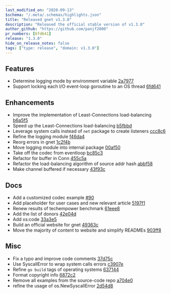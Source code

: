 ```yaml
---
last_modified_on: "2020-09-13"
$schema: "/.meta/.schemas/highlights.json"
title: "Released gnet v1.3.0"
description: "Released the official stable version of v1.3.0"
author_github: "https://github.com/panjf2000"
pr_numbers: [6fd641]
release: "1.3.0"
hide_on_release_notes: false
tags: ["type: release", "domain: v1.3.0"]
---
```


## Features

- Determine logging mode by environment variable [2a7977](https://github.com/panjf2000/gnet/commit/2a7977feb33ba18f0c9d788dc611e85154df8548)
- Support locking each I/O event-loop goroutine to an OS thread [6fd641](https://github.com/panjf2000/gnet/commit/6fd6413920618f8cd9906923bd5768a43ce1c3b7)

## Enhancements

- Improve the implementation of Least-Connections load-balancing [b6a5f5](https://github.com/panjf2000/gnet/commit/b6a5f564a9eea9c3fbb977c5ef3c8163689a63d0)
- Speed up the Least-Connections load-balancing [b5fbbd](https://github.com/panjf2000/gnet/commit/b5fbbdac59588572b4a6e8c26bb6049cfd9b7211)
- Leverage system calls instead of `net` package to create listeners [ccc8c6](https://github.com/panjf2000/gnet/commit/ccc8c649f380c546242251911040c8935a2cbb57)
- Refine the logging module [f46da4](https://github.com/panjf2000/gnet/commit/f46da440d6435831558a1e8cbbd3f20a5ed2d773)
- Reorg errors in gnet [1c2f4b](https://github.com/panjf2000/gnet/commit/1c2f4b0c5127a4f40b5f635d604212a33e45a220)
- Move logging module into internal package [00af50](https://github.com/panjf2000/gnet/commit/00af504ed00ab0ecb6477956ef4fe81f1dadd66e)
- Take off the codec from eventloop [bc85c3](https://github.com/panjf2000/gnet/commit/bc85c34e5f347fa055b5fea1ecb84fbbdf85ef91)
- Refactor for buffer in Conn [455c5a](https://github.com/panjf2000/gnet/commit/455c5ae5241e0875fc79a9338fefc38b4a5c17bc)
- Refactor the load-balancing algorithm of source addr hash [abbf58](https://github.com/panjf2000/gnet/commit/abbf5820c1d264fa22e8bf8d00755d6093a86767)
- Make channel buffered if necessary [43f93c](https://github.com/panjf2000/gnet/commit/43f93ca57010dbb9b87f07928400301e487af65e)

## Docs

- Add a customized codec example [#90](https://github.com/panjf2000/gnet/pull/90)
- Add placeholder for user cases and new relevant article [5197f1](https://github.com/panjf2000/gnet/commit/5197f186792670851ddcfdbe94b5317196e3ef6a)
- Renew results of techempower benchmark [61eee8](https://github.com/panjf2000/gnet/commit/61eee8fa29105002d2e1af17d2c1afc54001c6be)
- Add the list of donors [42e04d](https://github.com/panjf2000/gnet/commit/42e04ddc6ba2299ab89d107d2731725dacb31dcf)
- Add xs:code [33a3e5](https://github.com/panjf2000/gnet/commit/33a3e5744e0c3c6c3ac1d3d965eabc5c5a93307d)
- Build an official website for gnet [49363c](https://github.com/panjf2000/gnet/commit/49363cd41c73852bf52807a59b980ff2968f2e46)
- Move the majority of content to website and simplify READMEs [903ff8](https://github.com/panjf2000/gnet/commit/903ff8433d2d635f86b366b79eb304915c3fa662)

## Misc

- Fix a typo and improve code comments [37d75c](https://github.com/panjf2000/gnet/commit/37d75cce99609c9c17f25df2f6cfbfd3cf212ef8)
- Use SyscallError to wrap system calls errors [c3907e](https://github.com/panjf2000/gnet/commit/c3907e00e2bb725cc4616587fb2e52f1c74c5999)
- Refine `go build` tags of operating systems [637144](https://github.com/panjf2000/gnet/commit/637144b487d4fa4f0a3ef40a2dada40586e188b5)
- Format copyright info [6872c2](https://github.com/panjf2000/gnet/commit/6872c20ab7c97342512149843322ff6111003ec3)
- Remove all examples from the source-code repo [a704e0](https://github.com/panjf2000/gnet/commit/a704e0683e9c261c9f1e49c7443086068160fed2)
- refine the usage of os.NewSyscallError [2d54d8](https://github.com/panjf2000/gnet/commit/2d54d80f42a6fa8e293db63a35033e1daa60cd56)